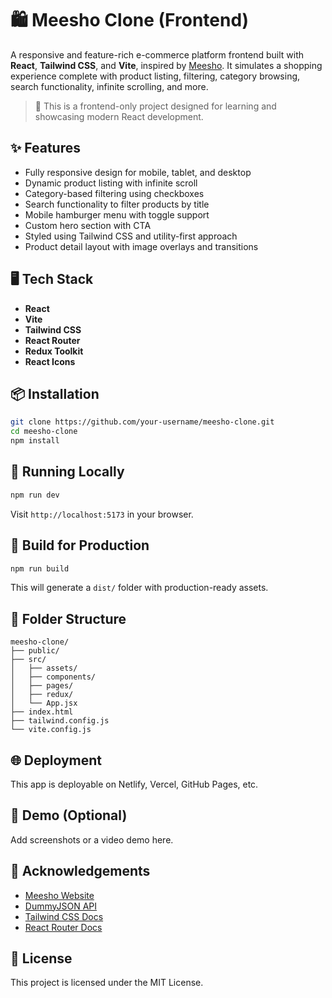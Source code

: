     
# 🛍️ Meesho Clone (Frontend)

A responsive and feature-rich e-commerce platform frontend built with **React**, **Tailwind CSS**, and **Vite**, inspired by [Meesho](https://www.meesho.com/). It simulates a shopping experience complete with product listing, filtering, category browsing, search functionality, infinite scrolling, and more.

> 🚀 This is a frontend-only project designed for learning and showcasing modern React development.

## ✨ Features

- Fully responsive design for mobile, tablet, and desktop
- Dynamic product listing with infinite scroll
- Category-based filtering using checkboxes
- Search functionality to filter products by title
- Mobile hamburger menu with toggle support
- Custom hero section with CTA
- Styled using Tailwind CSS and utility-first approach
- Product detail layout with image overlays and transitions

## 🖥️ Tech Stack

- **React**
- **Vite**
- **Tailwind CSS**
- **React Router**
- **Redux Toolkit**
- **React Icons**

## 📦 Installation

```bash
git clone https://github.com/your-username/meesho-clone.git
cd meesho-clone
npm install
```

## 🧪 Running Locally

```bash
npm run dev
```

Visit `http://localhost:5173` in your browser.

## 🚀 Build for Production

```bash
npm run build
```

This will generate a `dist/` folder with production-ready assets.

## 🧾 Folder Structure

```
meesho-clone/
├── public/
├── src/
│   ├── assets/
│   ├── components/
│   ├── pages/
│   ├── redux/
│   └── App.jsx
├── index.html
├── tailwind.config.js
└── vite.config.js
```

## 🌐 Deployment

This app is deployable on Netlify, Vercel, GitHub Pages, etc.

## 📸 Demo (Optional)

Add screenshots or a video demo here.

## 🙏 Acknowledgements

- [Meesho Website](https://www.meesho.com/)
- [DummyJSON API](https://dummyjson.com/)
- [Tailwind CSS Docs](https://tailwindcss.com/)
- [React Router Docs](https://reactrouter.com/)

## 📄 License

This project is licensed under the MIT License.